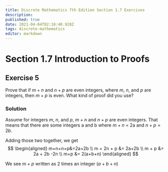 ```yaml
---
title: Discrete Mathematics 7th Edition Section 1.7 Exercises
description: 
published: true
date: 2021-04-04T02:10:40.920Z
tags: discrete-mathematics
editor: markdown
---
```


# Section 1.7 Introduction to Proofs

## Exercise 5
Prove that if $m + n$ and $n + p$ are even integers, where $m$, $n$, and $p$ are integers, then $m + p$ is even. What kind of proof did you use?
### Solution
Assume for integers $m$, $n$, and $p$, $m+n$ and $n+p$ are even integers. That means that there are some integers a and b where $m+n$ = 2a and $n+p=2b$.

Adding those two together, we get 
$$
\begin{aligned}
m+n+n+p&=2a+2b \\
m + 2n + p &= 2a+2b \\
m + p &= 2a + 2b -2n \\ 
m+p &= 2(a+b+n)
\end{aligned}
$$

We see $m+p$ written as $2$ times an integer ($a+b+n$)